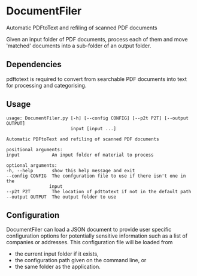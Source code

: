 # DocumentFiler
Automatic PDFtoText and refiling of scanned PDF documents

Given an input folder of PDF documents, process each of them and move 'matched' documents into a sub-folder of an output folder.

## Dependencies
pdftotext is required to convert from searchable PDF documents into text for processing and categorising.

## Usage
    usage: DocumentFiler.py [-h] [--config CONFIG] [--p2t P2T] [--output OUTPUT]
                            input [input ...]

    Automatic PDFtoText and refiling of scanned PDF documents

    positional arguments:
    input            An input folder of material to process

    optional arguments:
    -h, --help       show this help message and exit
    --config CONFIG  The confguration file to use if there isn't one in the
                    input
    --p2t P2T        The location of pdttotext if not in the default path
    --output OUTPUT  The output folder to use
    
## Configuration
DocumentFiler can load a JSON document to provide user specific configuration options for potentially sensitive information such as a list of companies or addresses.  This configuration file will be loaded from
 - the current input folder if it exists,
 - the configuration path given on the command line, or
 - the same folder as the application.

